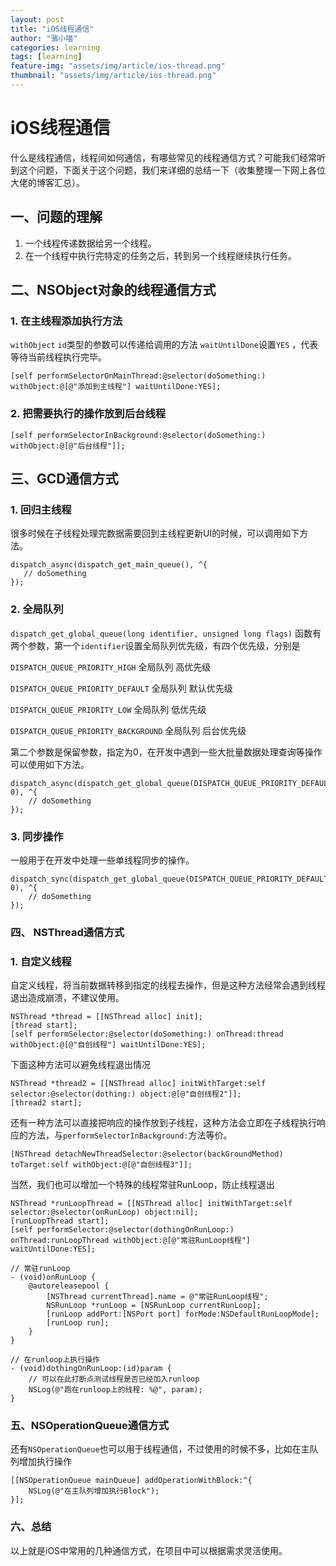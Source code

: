 ```yaml
---
layout: post
title: "iOS线程通信"
author: "骆小喵"
categories: learning
tags: [learning]
feature-img: "assets/img/article/ios-thread.png"
thumbnail: "assets/img/article/ios-thread.png"
---
```


# iOS线程通信

什么是线程通信，线程间如何通信，有哪些常见的线程通信方式？可能我们经常听到这个问题，下面关于这个问题，我们来详细的总结一下（收集整理一下网上各位大佬的博客汇总）。

## 一、问题的理解

1. 一个线程传递数据给另一个线程。
2. 在一个线程中执行完特定的任务之后，转到另一个线程继续执行任务。

## 二、NSObject对象的线程通信方式

### 1. 在主线程添加执行方法

```withObject``` ```id```类型的参数可以传递给调用的方法 ```waitUntilDone```设置```YES``` ，代表等待当前线程执行完毕。

```
[self performSelectorOnMainThread:@selector(doSomething:) withObject:@[@"添加到主线程"] waitUntilDone:YES];
```

### 2. 把需要执行的操作放到后台线程

```
[self performSelectorInBackground:@selector(doSomething:) withObject:@[@"后台线程"]];
```

## 三、GCD通信方式

### 1. 回归主线程

很多时候在子线程处理完数据需要回到主线程更新UI的时候，可以调用如下方法。

```
dispatch_async(dispatch_get_main_queue(), ^{
   // doSomething
});
```

### 2. 全局队列

```dispatch_get_global_queue(long identifier, unsigned long flags)``` 函数有两个参数，第一个```identifier```设置全局队列优先级，有四个优先级，分别是

```DISPATCH_QUEUE_PRIORITY_HIGH```  全局队列 高优先级

```DISPATCH_QUEUE_PRIORITY_DEFAULT``` 全局队列 默认优先级

```DISPATCH_QUEUE_PRIORITY_LOW``` 全局队列 低优先级

```DISPATCH_QUEUE_PRIORITY_BACKGROUND```  全局队列 后台优先级

第二个参数是保留参数，指定为0，在开发中遇到一些大批量数据处理查询等操作可以使用如下方法。

```
dispatch_async(dispatch_get_global_queue(DISPATCH_QUEUE_PRIORITY_DEFAULT, 0), ^{
    // doSomething
});
```

### 3. 同步操作

一般用于在开发中处理一些单线程同步的操作。

```
dispatch_sync(dispatch_get_global_queue(DISPATCH_QUEUE_PRIORITY_DEFAULT, 0), ^{
    // doSomething
});
```

### 四、 NSThread通信方式

### 1. 自定义线程

自定义线程，将当前数据转移到指定的线程去操作，但是这种方法经常会遇到线程退出造成崩溃，不建议使用。
```
NSThread *thread = [[NSThread alloc] init];
[thread start];
[self performSelector:@selector(doSomething:) onThread:thread withObject:@[@"自创线程"] waitUntilDone:YES];
```

下面这种方法可以避免线程退出情况
```
NSThread *thread2 = [[NSThread alloc] initWithTarget:self selector:@selector(dothing:) object:@[@"自创线程2"]];
[thread2 start];
```

还有一种方法可以直接把响应的操作放到子线程，这种方法会立即在子线程执行响应的方法，与```performSelectorInBackground:```方法等价。
```
[NSThread detachNewThreadSelector:@selector(backGroundMethod) toTarget:self withObject:@[@"自创线程3"]];
```

当然，我们也可以增加一个特殊的线程常驻RunLoop，防止线程退出
```
NSThread *runLoopThread = [[NSThread alloc] initWithTarget:self selector:@selector(onRunLoop) object:nil];
[runLoopThread start];
[self performSelector:@selector(dothingOnRunLoop:) onThread:runLoopThread withObject:@[@"常驻RunLoop线程"] waitUntilDone:YES];

// 常驻runLoop
- (void)onRunLoop {
    @autoreleasepool {
        [NSThread currentThread].name = @"常驻RunLoop线程";
        NSRunLoop *runLoop = [NSRunLoop currentRunLoop];
        [runLoop addPort:[NSPort port] forMode:NSDefaultRunLoopMode];
        [runLoop run];
    }
}

// 在runloop上执行操作
- (void)dothingOnRunLoop:(id)param {
    // 可以在此打断点测试线程是否已经加入runloop
    NSLog(@"跑在runloop上的线程: %@", param);
}

```

### 五、NSOperationQueue通信方式

还有```NSOperationQueue```也可以用于线程通信，不过使用的时候不多，比如在主队列增加执行操作

```
[[NSOperationQueue mainQueue] addOperationWithBlock:^{
    NSLog(@"在主队列增加执行Block");
}];
```

### 六、总结

以上就是iOS中常用的几种通信方式，在项目中可以根据需求灵活使用。
